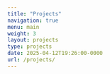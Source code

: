 ```yaml
---
title: "Projects"
navigation: true
menu: main
weight: 3
layout: projects
type: projects
date: 2025-04-12T19:26:00-0000
url: /projects/
---
```


